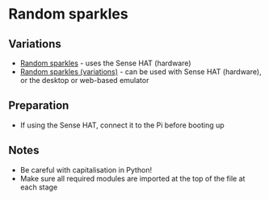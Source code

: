 # Random sparkles

## Variations

- [Random sparkles](sense-hat-random-sparkles.md) - uses the Sense HAT (hardware)
- [Random sparkles (variations)](sense-hat-random-sparkles-variations.md) - can be used with Sense HAT (hardware), or the desktop or web-based emulator

## Preparation

- If using the Sense HAT, connect it to the Pi before booting up

## Notes

- Be careful with capitalisation in Python!
- Make sure all required modules are imported at the top of the file at each stage
